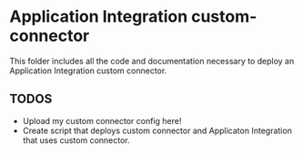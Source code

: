 # Application Integration custom-connector

This folder includes all the code and documentation necessary to deploy an Application Integration custom connector.

## TODOS
* Upload my custom connector config here!
* Create script that deploys custom connector and Applicaton Integration that uses custom connector.



